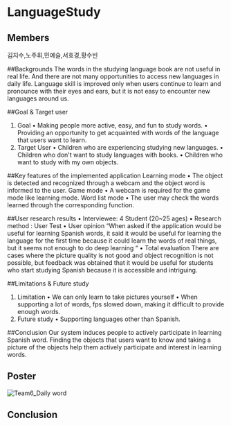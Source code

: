 # LanguageStudy

## Members
김지수,노주휘,민예슬,서효경,황수빈

##Backgrounds
The words in the studying language book are not useful in real life. And there are not many opportunities to access new languages in daily life. Language skill is improved only when users continue to learn and pronounce with their eyes and ears, but it is not easy to encounter new languages around us.

##Goal & Target user
1) Goal
• Making people more active, easy, and fun to study words.
• Providing an opportunity to get acquainted with words of the language that users want to learn.
2) Target User
• Children who are experiencing studying new languages.
• Children who don't want to study languages with books.
• Children who want to study with my own objects.


##Key features of the implemented application
Learning mode
• The object is detected and recognized through a webcam and the object word is informed to the user.
Game mode
• A webcam is required for the game mode like learning mode.
Word list mode
• The user may check the words learned through the corresponding function.

##User research results
• Interviewee: 4 Student (20~25 ages) 
• Research method : User Test
• User opinion
“When asked if the application would be useful for learning Spanish words, it said it would be useful for learning the language for the first time because it could learn the words of real things, but it seems not enough to do deep learning “
• Total evaluation
There are cases where the picture quality is not good and
object recognition is not possible, but feedback was obtained that it would be useful for students who start studying Spanish because it is accessible and intriguing.

##Limitations & Future study
1) Limitation
• We can only learn to take pictures yourself
• When supporting a lot of words, fps slowed
down, making it difficult to provide enough
words.
2) Future study
• Supporting languages other than Spanish.

##Conclusion
Our system induces people to actively participate in learning Spanish word. Finding the objects that users want to know and taking a picture of the objects help them actively participate and interest in learning words.

## Poster

![Team6_Daily word](https://user-images.githubusercontent.com/63279356/171673702-c61ee81b-3178-4871-a146-536819e77f9c.png)

## Conclusion
